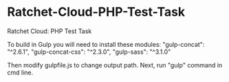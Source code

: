 # Ratchet-Cloud-PHP-Test-Task
Ratchet Cloud: PHP Test Task

To build in Gulp you will need to install these modules:
    "gulp-concat": "^2.6.1",
    "gulp-concat-css": "^2.3.0",
    "gulp-sass": "^3.1.0"
   
Then modify gulpfile.js to change output path.
Next, run "gulp" command in cmd line.
